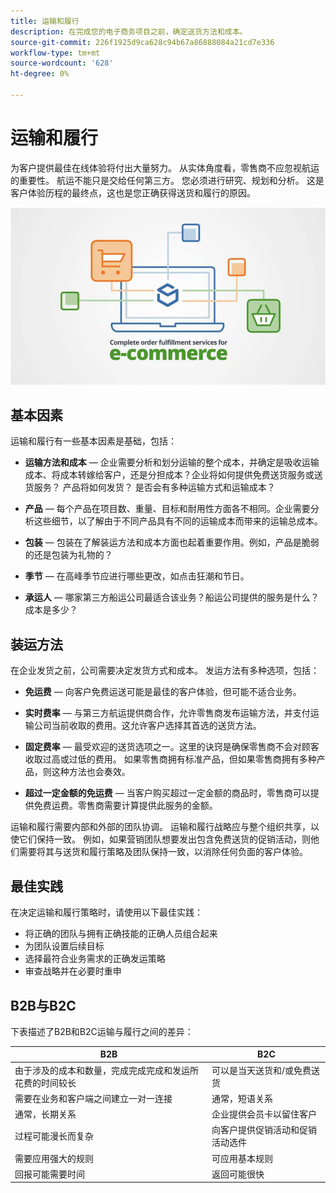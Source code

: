 ```yaml
---
title: 运输和履行
description: 在完成您的电子商务项目之前，确定送货方法和成本。
source-git-commit: 226f1925d9ca628c94b67a86888084a21cd7e336
workflow-type: tm+mt
source-wordcount: '628'
ht-degree: 0%

---
```



# 运输和履行

为客户提供最佳在线体验将付出大量努力。 从实体角度看，零售商不应忽视航运的重要性。 航运不能只是交给任何第三方。 您必须进行研究、规划和分析。 这是客户体验历程的最终点，这也是您正确获得送货和履行的原因。

![运输和履行图](../../assets/playbooks/shipping-fulfillment.png)

## 基本因素

运输和履行有一些基本因素是基础，包括：

- **运输方法和成本** — 企业需要分析和划分运输的整个成本，并确定是吸收运输成本、将成本转嫁给客户，还是分担成本？企业将如何提供免费送货服务或送货服务？ 产品将如何发货？ 是否会有多种运输方式和运输成本？

- **产品** — 每个产品在项目数、重量、目标和耐用性方面各不相同。企业需要分析这些细节，以了解由于不同产品具有不同的运输成本而带来的运输总成本。

- **包装** — 包装在了解装运方法和成本方面也起着重要作用。例如，产品是脆弱的还是包装为礼物的？

- **季节** — 在高峰季节应进行哪些更改，如点击狂潮和节日。

- **承运人** — 哪家第三方船运公司最适合该业务？船运公司提供的服务是什么？ 成本是多少？

## 装运方法

在企业发货之前，公司需要决定发货方式和成本。 发运方法有多种选项，包括：

- **免运费** — 向客户免费运送可能是最佳的客户体验，但可能不适合业务。

- **实时费率** — 与第三方航运提供商合作，允许零售商发布运输方法，并支付运输公司当前收取的费用。这允许客户选择其首选的送货方法。

- **固定费率** — 最受欢迎的送货选项之一。这里的诀窍是确保零售商不会对顾客收取过高或过低的费用。 如果零售商拥有标准产品，但如果零售商拥有多种产品，则这种方法也会奏效。

- **超过一定金额的免运费** — 当客户购买超过一定金额的商品时，零售商可以提供免费运费。零售商需要计算提供此服务的金额。

运输和履行需要内部和外部的团队协调。 运输和履行战略应与整个组织共享，以使它们保持一致。 例如，如果营销团队想要发出包含免费送货的促销活动，则他们需要将其与送货和履行策略及团队保持一致，以消除任何负面的客户体验。

## 最佳实践

在决定运输和履行策略时，请使用以下最佳实践：

- 将正确的团队与拥有正确技能的正确人员组合起来
- 为团队设置后续目标
- 选择最符合业务需求的正确发运策略
- 审查战略并在必要时重申

## B2B与B2C

下表描述了B2B和B2C运输与履行之间的差异：

| B2B | B2C |
|----------------------------------------------------------------------------------------------|------------------------------------------------------|
| 由于涉及的成本和数量，完成完成完成和发运所花费的时间较长 | 可以是当天送货和/或免费送货 |
| 需要在业务和客户端之间建立一对一连接 | 通常，短语关系 |
| 通常，长期关系 | 企业提供会员卡以留住客户 |
| 过程可能漫长而复杂 | 向客户提供促销活动和促销活动选件 |
| 需要应用强大的规则 | 可应用基本规则 |
| 回报可能需要时间 | 返回可能很快 |
